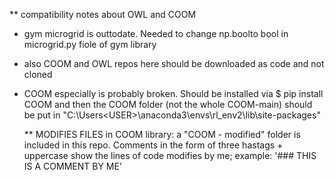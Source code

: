 ** compatibility notes about OWL and COOM

- gym microgrid is outtodate. Needed to change np.boolto bool in microgrid.py fiole of gym library
- also COOM and OWL repos here should be downloaded as code and not cloned
- COOM especially is probably broken. Should be installed via 
   $ pip install COOM 
   and then the COOM folder (not the whole COOM-main) should be put in "C:\Users\<USER>\anaconda3\envs\rl_env2\lib\site-packages\"


   ** MODIFIES FILES in COOM library:
   a "COOM - modified" folder is included in this repo. Comments in the form of three hastags + uppercase show the lines of code modifies by me; example: '### THIS IS A COMMENT BY ME'